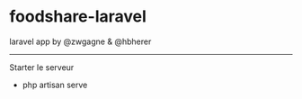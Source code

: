# foodshare-laravel
laravel app by @zwgagne & @hbherer

<hr>

Starter le serveur

- php artisan serve
